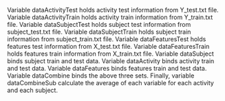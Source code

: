 Variable dataActivityTest holds activity test information from Y_test.txt file.
Variable dataActivityTrain holds activity train information from Y_train.txt file.
Variable dataSubjectTest holds subject test information from subject_test.txt file.
Variable dataSubjectTrain holds subject train information from subject_train.txt file.
Variable dataFeaturesTest holds features test information from X_test.txt file.
Variable dataFeaturesTrain  holds features train information from X_train.txt file.
Variable dataSubject binds subject train and test data.
Variable dataActivity binds activity train and test data.
Variable dataFeatures binds features train and test data.
Variable dataCombine binds the above three sets.
Finally, variable dataCombineSub calculate the average of each variable for each activity and each subject.
